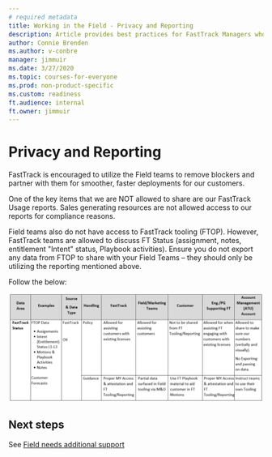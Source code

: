 ```yaml
---
# required metadata 
title: Working in the Field - Privacy and Reporting
description: Article provides best practices for FastTrack Managers who communicate with the field.
author: Connie Brenden
ms.author: v-conbre
manager: jimmuir
ms.date: 3/27/2020
ms.topic: courses-for-everyone
ms.prod: non-product-specific
ms.custom: readiness
ft.audience: internal
ft.owner: jimmuir
---
```


# Privacy and Reporting

FastTrack is encouraged to utilize the Field teams to remove blockers and partner with them for smoother, faster deployments for our customers.

One of the key items that we are NOT allowed to share are our FastTrack Usage reports. Sales generating resources are not allowed access to our reports for compliance reasons.

Field teams also do not have access to FastTrack tooling (FTOP). However, FastTrack teams are allowed to discuss FT Status (assignment, notes, entitlement "Intent" status, Playbook activities). Ensure you do not export any data from FTOP to share with your Field Teams – they should only be utilizing the reporting mentioned above.

Follow the below:

![table.png](media/fasttrack-privacy-and-recording/table.png "Table")

## Next steps

See [Field needs additional support](field-needs-additional-support.md)
